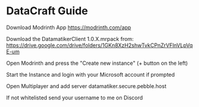 # DataCraft Guide

Download Modrinth App https://modrinth.com/app

Download the DatamatikerClient 1.0.X.mrpack from:
https://drive.google.com/drive/folders/1GKn8XzH2shwTvkCPnZrVFlnVLpVqE-um

Open Modrinth and press the "Create new instance" (+ button on the left)

Start the Instance and login with your Microsoft account if prompted

Open Multiplayer and add server datamatiker.secure.pebble.host

If not whitelisted send your username to me on Discord
